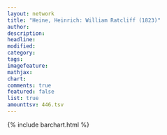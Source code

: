 ```yaml
---
layout: network
title: "Heine, Heinrich: William Ratcliff (1823)"
author:
description:
headline:
modified:
category:
tags:
imagefeature: 
mathjax: 
chart: 
comments: true
featured: false
list: true
amounttsv: 446.tsv
---
```

{% include barchart.html %}
